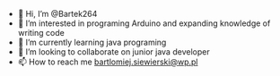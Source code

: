 - 👋 Hi, I’m @Bartek264
- 👀 I’m interested in programing Arduino and expanding knowledge of writing code
- 🌱 I’m currently learning java programing 
- 💞️ I’m looking to collaborate on junior java developer
- 📫 How to reach me bartlomiej.siewierski@wp.pl

<!---
Bartek264/Bartek264 is a ✨ special ✨ repository because its `README.md` (this file) appears on your GitHub profile.
You can click the Preview link to take a look at your changes.
--->
